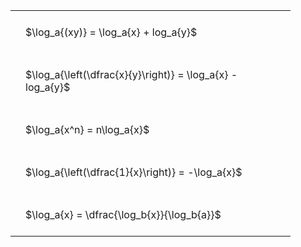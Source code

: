 ---
---

<style type="text/css">
#T_831ed th.col_heading {
  text-align: left;
  font-size: 1em;
}
#T_831ed td {
  text-align: left;
  font-size: 1em;
  padding: 1.5em;
}
#T_831ed_row0_col0, #T_831ed_row1_col0, #T_831ed_row2_col0, #T_831ed_row3_col0, #T_831ed_row4_col0 {
  width: 400px;
  white-space: pre-wrap;
}
</style>
<table id="T_831ed">
  <thead>
  </thead>
  <tbody>
    <tr>
      <td id="T_831ed_row0_col0" class="data row0 col0" >$\log_a{(xy)} = \log_a{x} + log_a{y}$</td>
    </tr>
    <tr>
      <td id="T_831ed_row1_col0" class="data row1 col0" >$\log_a{\left(\dfrac{x}{y}\right)} = \log_a{x} - log_a{y}$</td>
    </tr>
    <tr>
      <td id="T_831ed_row2_col0" class="data row2 col0" >$\log_a{x^n} = n\log_a{x}$</td>
    </tr>
    <tr>
      <td id="T_831ed_row3_col0" class="data row3 col0" >$\log_a{\left(\dfrac{1}{x}\right)} = -\log_a{x}$</td>
    </tr>
    <tr>
      <td id="T_831ed_row4_col0" class="data row4 col0" >$\log_a{x} = \dfrac{\log_b{x}}{\log_b{a}}$</td>
    </tr>
  </tbody>
</table>
